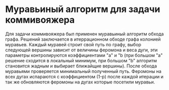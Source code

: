 # Муравьиный алгоритм для задачи коммивояжера
Для задачи коммивояжера был применен муравьиный алгоритм обхода графа. Решений заключается в итеррационном обходе графа колонией муравьев. Каждый муравей строит свой путь по графу, выбор следующей вершины зависит от величины феромона и веса дуги, эти параметры контролируются коэффициентами "a" и "b (при большом "a" решение сходится в локальный минимум, при большом "b" алгоритм становится жадным и выбирает ближайщие вершины). После обхода муравьями проверяется минимальный полученный путь. Феромоны на всех дугах испараются с коэффициентом (1-p) после каждой итерации и так же обновляются феромоны на дугах которые посетили муравьи.
